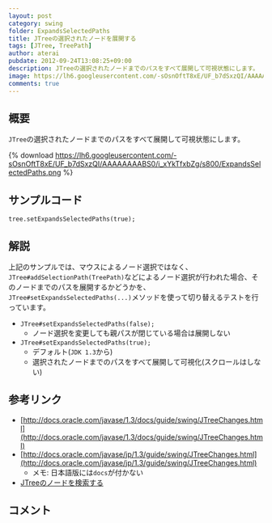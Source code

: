 ```yaml
---
layout: post
category: swing
folder: ExpandsSelectedPaths
title: JTreeの選択されたノードを展開する
tags: [JTree, TreePath]
author: aterai
pubdate: 2012-09-24T13:08:25+09:00
description: JTreeの選択されたノードまでのパスをすべて展開して可視状態にします。
image: https://lh6.googleusercontent.com/-sOsnOftT8xE/UF_b7dSxzQI/AAAAAAAABS0/i_xYkTfxbZg/s800/ExpandsSelectedPaths.png
comments: true
---
```

## 概要
`JTree`の選択されたノードまでのパスをすべて展開して可視状態にします。

{% download https://lh6.googleusercontent.com/-sOsnOftT8xE/UF_b7dSxzQI/AAAAAAAABS0/i_xYkTfxbZg/s800/ExpandsSelectedPaths.png %}

## サンプルコード
<pre class="prettyprint"><code>tree.setExpandsSelectedPaths(true);
</code></pre>

## 解説
上記のサンプルでは、マウスによるノード選択ではなく、`JTree#addSelectionPath(TreePath)`などによるノード選択が行われた場合、そのノードまでのパスを展開するかどうかを、`JTree#setExpandsSelectedPaths(...)`メソッドを使って切り替えるテストを行っています。

- `JTree#setExpandsSelectedPaths(false);`
    - ノード選択を変更しても親パスが閉じている場合は展開しない
- `JTree#setExpandsSelectedPaths(true);`
    - デフォルト(`JDK 1.3`から)
    - 選択されたノードまでのパスをすべて展開して可視化(スクロールはしない)

<!-- dummy comment line for breaking list -->

## 参考リンク
- [http://docs.oracle.com/javase/1.3/docs/guide/swing/JTreeChanges.html](http://docs.oracle.com/javase/1.3/docs/guide/swing/JTreeChanges.html)
- [http://docs.oracle.com/javase/jp/1.3/guide/swing/JTreeChanges.html](http://docs.oracle.com/javase/jp/1.3/guide/swing/JTreeChanges.html)
    - メモ: 日本語版には`docs`が付かない
- [JTreeのノードを検索する](http://ateraimemo.com/Swing/SearchBox.html)

<!-- dummy comment line for breaking list -->

## コメント
